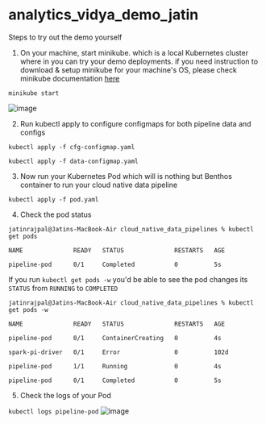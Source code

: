 # analytics_vidya_demo_jatin

Steps to try out the demo yourself

1. On your machine, start minikube. which is a local Kubernetes cluster where in you can try your demo deployments. if you need instruction to download & setup minikube for your machine's OS, please check minikube documentation [here](https://minikube.sigs.k8s.io/docs/start/)

`minikube start`

![image](https://user-images.githubusercontent.com/32235493/214908056-f636a0ea-b5e9-4889-bc1b-31dc4560419b.png)

2. Run kubectl apply to configure configmaps for both pipeline data and configs

`kubectl apply -f cfg-configmap.yaml`

`kubectl apply -f data-configmap.yaml`

3. Now run your Kubernetes Pod which will is nothing but Benthos container to run your cloud native data pipeline

`kubectl apply -f pod.yaml`

4. Check the pod status

`jatinrajpal@Jatins-MacBook-Air cloud_native_data_pipelines % kubectl get pods`

`NAME              READY   STATUS              RESTARTS   AGE`

`pipeline-pod      0/1     Completed           0          5s`

If you run `kubectl get pods -w` you'd be able to see the pod changes its `STATUS` from `RUNNING` to `COMPLETED`

`jatinrajpal@Jatins-MacBook-Air cloud_native_data_pipelines % kubectl get pods -w`

`NAME              READY   STATUS              RESTARTS   AGE`

`pipeline-pod      0/1     ContainerCreating   0          4s`

`spark-pi-driver   0/1     Error               0          102d`

`pipeline-pod      1/1     Running             0          4s`

`pipeline-pod      0/1     Completed           0          5s`

5. Check the logs of your Pod

`kubectl logs pipeline-pod`
![image](https://user-images.githubusercontent.com/32235493/214910383-b76e6bca-0fe7-4e3d-b1ce-2649ebf32391.png)
